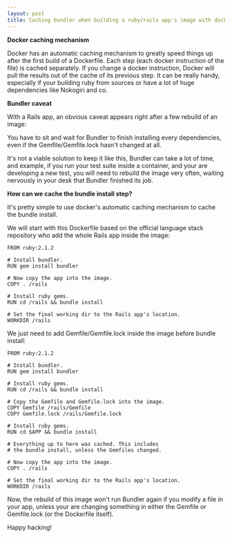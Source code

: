```yaml
---
layout: post
title: Caching bundler when building a ruby/rails app's image with docker
---
```


**Docker caching mechanism**

Docker has an automatic caching mechanism to greatly speed things up after the first build of a Dockerfile. Each step (each docker instruction of the file) is cached separately. If you change a docker instruction, Docker will pull the results out of the cache of its previous step. It can be really handy, especially if your building ruby from sources or have a lot of huge dependencies like Nokogiri and co.

**Bundler caveat**

With a Rails app, an obvious caveat appears right after a few rebuild of an image: 

You have to sit and wait for Bundler to finish installing every dependencies, even if the Gemfile/Gemfile.lock hasn't changed at all.

It's not a viable solution to keep it like this, Bundler can take a lot of time, and example, if
you run your test suite inside a container, and your are developing a new test, you will need to rebuild the image very often, waiting nervously in your desk that Bundler finished its job.

**How can we cache the bundle install step?**

It's pretty simple to use docker's automatic caching mechanism to cache the bundle install.

We will start with this Dockerfile based on the official language stack repository who add the whole Rails app inside the image:

```
FROM ruby:2.1.2

# Install bundler.
RUN gem install bundler
 
# Now copy the app into the image.
COPY . /rails
 
# Install ruby gems.
RUN cd /rails && bundle install

# Set the final working dir to the Rails app's location.
WORKDIR /rails
```

We just need to add Gemfile/Gemfile.lock inside the image before bundle install:

```
FROM ruby:2.1.2

# Install bundler.
RUN gem install bundler

# Install ruby gems.
RUN cd /rails && bundle install

# Copy the Gemfile and Gemfile.lock into the image.
COPY Gemfile /rails/Gemfile
COPY Gemfile.lock /rails/Gemfile.lock

# Install ruby gems.
RUN cd $APP && bundle install

# Everything up to here was cached. This includes
# the bundle install, unless the Gemfiles changed.

# Now copy the app into the image.
COPY . /rails

# Set the final working dir to the Rails app's location.
WORKDIR /rails
```

Now, the rebuild of this image won't run Bundler again if you modify a file in your app, unless
your are changing something in either the Gemfile or Gemfile.lock (or the Dockerfile itself).

Happy hacking!